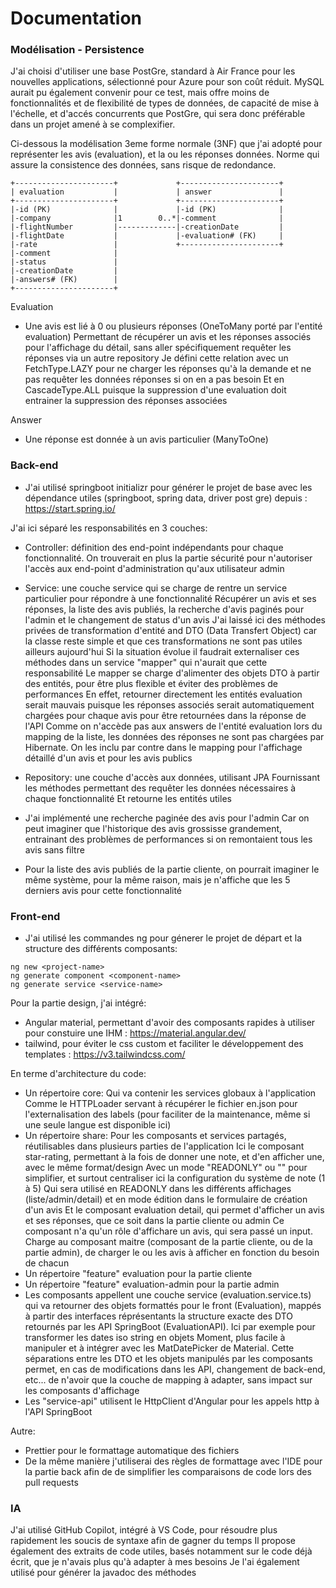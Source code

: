 # Documentation

### Modélisation - Persistence

J'ai choisi d'utiliser une base PostGre, standard à Air France pour les nouvelles applications, sélectionné pour Azure pour son coût réduit.
MySQL aurait pu également convenir pour ce test, mais offre moins de fonctionnalités et de flexibilité de types de données, de capacité de mise à l'échelle,
et d'accés concurrents que PostGre, qui sera donc préférable dans un projet amené à se complexifier.

Ci-dessous la modélisation 3eme forme normale (3NF) que j'ai adopté pour représenter les avis (evaluation), et la ou les réponses données.
Norme qui assure la consistence des données, sans risque de redondance.

```
+----------------------+             +----------------------+
| evaluation           |             | answer               |
+----------------------+             +----------------------+
|-id (PK)              |             |-id (PK)              |
|-company              |1        0..*|-comment              |
|-flightNumber         |-------------|-creationDate         |
|-flightDate           |             |-evaluation# (FK)     |
|-rate                 |             +----------------------+
|-comment              |
|-status               |
|-creationDate         |
|-answers# (FK)        |
+----------------------+
```

Evaluation

- Une avis est lié à 0 ou plusieurs réponses (OneToMany porté par l'entité evaluation)
  Permettant de récupérer un avis et les réponses associés pour l'affichage du détail, sans aller spécifiquement requêter les réponses via un autre repository
  Je défini cette relation avec un FetchType.LAZY pour ne charger les réponses qu'à la demande et ne pas requêter les données réponses si on en a pas besoin
  Et en CascadeType.ALL puisque la suppression d'une evaluation doit entrainer la suppression des réponses associées

Answer

- Une réponse est donnée à un avis particulier (ManyToOne)

### Back-end

- J'ai utilisé springboot initializr pour générer le projet de base avec les dépendance utiles (springboot, spring data, driver post gre) depuis : https://start.spring.io/

J'ai ici séparé les responsabilités en 3 couches:

- Controller: définition des end-point indépendants pour chaque fonctionnalité.
  On trouverait en plus la partie sécurité pour n'autoriser l'accès aux end-point d'administration qu'aux utilisateur admin
- Service: une couche service qui se charge de rentre un service particulier pour répondre à une fonctionnalité
  Récupérer un avis et ses réponses, la liste des avis publiés, la recherche d'avis paginés pour l'admin et le changement de status d'un avis
  J'ai laissé ici des méthodes privées de transformation d'entité and DTO (Data Transfert Object) car la classe reste simple et que ces transformations ne sont pas utiles ailleurs aujourd'hui
  Si la situation évolue il faudrait externaliser ces méthodes dans un service "mapper" qui n'aurait que cette responsabilité
  Le mapper se charge d'alimenter des objets DTO à partir des entités, pour être plus flexible et éviter des problèmes de performances
  En effet, retourner directement les entités evaluation serait mauvais puisque les réponses associés serait automatiquement chargées pour chaque avis pour être retournées dans la réponse de l'API
  Comme on n'accède pas aux answers de l'entité evaluation lors du mapping de la liste, les données des réponses ne sont pas chargées par Hibernate.
  On les inclu par contre dans le mapping pour l'affichage détaillé d'un avis et pour les avis publics
- Repository: une couche d'accès aux données, utilisant JPA
  Fournissant les méthodes permettant des requêter les données nécessaires à chaque fonctionnalité
  Et retourne les entités utiles

- J'ai implémenté une recherche paginée des avis pour l'admin
  Car on peut imaginer que l'historique des avis grossisse grandement, entrainant des problèmes de performances si on remontaient tous les avis sans filtre
- Pour la liste des avis publiés de la partie cliente, on pourrait imaginer le même système, pour la même raison, mais je n'affiche que les 5 derniers avis pour cette fonctionnalité

### Front-end

- J'ai utilisé les commandes ng pour génerer le projet de départ et la structure des différents composants:

```
ng new <project-name>
ng generate component <component-name>
ng generate service <service-name>
```

Pour la partie design, j'ai intégré:

- Angular material, permettant d'avoir des composants rapides à utiliser pour constuire une IHM : https://material.angular.dev/
- tailwind, pour éviter le css custom et faciliter le développement des templates : https://v3.tailwindcss.com/

En terme d'architecture du code:

- Un répertoire core:
  Qui va contenir les services globaux à l'application
  Comme le HTTPLoader servant à récupérer le fichier en.json pour l'externalisation des labels (pour faciliter de la maintenance, même si une seule langue est disponible ici)
- Un répertoire share:
  Pour les composants et services partagés, réutilisables dans plusieurs parties de l'application
  Ici le composant star-rating, permettant à la fois de donner une note, et d'en afficher une, avec le même format/design
  Avec un mode "READONLY" ou "" pour simplifier, et surtout centraliser ici la configuration du système de note (1 à 5)
  Qui sera utilisé en READONLY dans les différents affichages (liste/admin/detail) et en mode édition dans le formulaire de création d'un avis
  Et le composant evaluation detail, qui permet d'afficher un avis et ses réponses, que ce soit dans la partie cliente ou admin
  Ce composant n'a qu'un rôle d'affichare un avis, qui sera passé un input. Charge au composant maitre (composant de la partie cliente, ou de la partie admin), de charger le ou les avis à afficher en fonction du besoin de chacun
- Un répertoire "feature" evaluation pour la partie cliente
- Un répertoire "feature" evaluation-admin pour la partie admin
- Les composants appellent une couche service (evaluation.service.ts) qui va retourner des objets formattés pour le front (Evaluation), mappés à partir des interfaces réprésentants la structure exacte des DTO retournés par les API SpringBoot (EvaluationAPI).
  Ici par exemple pour transformer les dates iso string en objets Moment, plus facile à manipuler et à intégrer avec les MatDatePicker de Material.
  Cette séparations entre les DTO et les objets manipulés par les composants permet, en cas de modifications dans les API, changement de back-end, etc... de n'avoir que la couche de mapping à adapter, sans impact sur les composants d'affichage
- Les "service-api" utilisent le HttpClient d'Angular pour les appels http à l'API SpringBoot

Autre:

- Prettier pour le formattage automatique des fichiers
- De la même manière j'utiliserai des règles de formattage avec l'IDE pour la partie back
  afin de de simplifier les comparaisons de code lors des pull requests

### IA

J'ai utilisé GitHub Copilot, intégré à VS Code, pour résoudre plus rapidement les soucis de syntaxe afin de gagner du temps
Il propose également des extraits de code utiles, basés notamment sur le code déjà écrit, que je n'avais plus qu'à adapter à mes besoins
Je l'ai également utilisé pour générer la javadoc des méthodes
